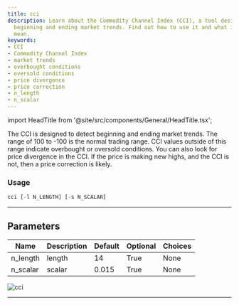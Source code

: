 ```yaml
---
title: cci
description: Learn about the Commodity Channel Index (CCI), a tool designed to detect
  beginning and ending market trends. Find out how to use it and what its parameters
  mean.
keywords:
- CCI
- Commodity Channel Index
- market trends
- overbought conditions
- oversold conditions
- price divergence
- price correction
- n_length
- n_scalar
---
```


import HeadTitle from '@site/src/components/General/HeadTitle.tsx';

<HeadTitle title="cci - Ta - Stocks - Reference | OpenBB Terminal Docs" />

The CCI is designed to detect beginning and ending market trends. The range of 100 to -100 is the normal trading range. CCI values outside of this range indicate overbought or oversold conditions. You can also look for price divergence in the CCI. If the price is making new highs, and the CCI is not, then a price correction is likely.

### Usage

```python
cci [-l N_LENGTH] [-s N_SCALAR]
```

---

## Parameters

| Name | Description | Default | Optional | Choices |
| ---- | ----------- | ------- | -------- | ------- |
| n_length | length | 14 | True | None |
| n_scalar | scalar | 0.015 | True | None |

![cci](https://user-images.githubusercontent.com/46355364/154310079-808803ca-26dd-4d45-8a02-17e51230bf2d.png)

---
